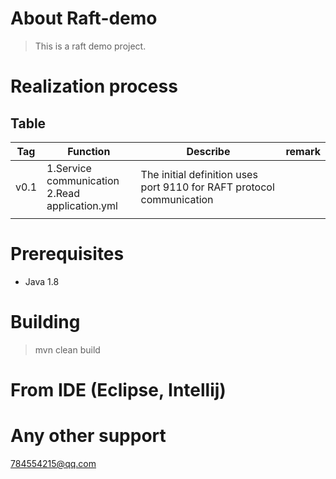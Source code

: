 About Raft-demo
===============

>This is a raft demo project.

Realization process
===============
Table
----
Tag | Function | Describe  | remark
-------- |--------------------------- | -------- | --------
v0.1 | 1.Service communication <br> 2.Read application.yml | The initial definition uses port 9110 for RAFT protocol communication | 
 |  |  | 

Prerequisites
===============
* Java 1.8


Building
===============
> mvn clean build


From IDE (Eclipse, Intellij)
===============



Any other support
===============

<a href="mailto:784554215@qq.com">784554215@qq.com</a>
